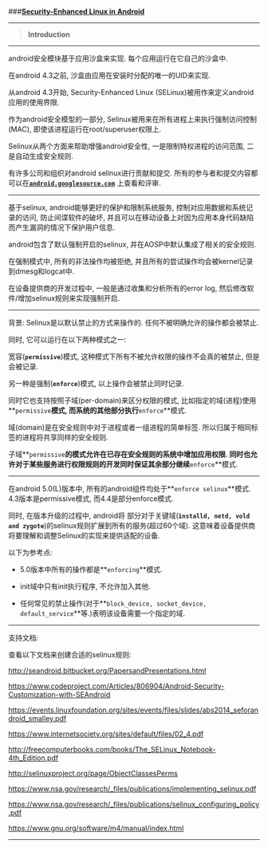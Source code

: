 
###[**Security-Enhanced Linux in Android**](http://source.android.com/security/selinux/index.html)

-----
> **Introduction**

-----
android安全模块基于应用沙盒来实现. 每个应用运行在它自己的沙盒中. 

在android 4.3之前, 沙盒由应用在安装时分配的唯一的UID来实现. 

从android 4.3开始, Security-Enhanced Linux (SELinux)被用作来定义android应用的使用界限.

作为android安全模型的一部分, Selinux被用来在所有进程上来执行强制访问控制(MAC), 即使该进程运行在root/superuser权限上.

Selinux从两个方面来帮助增强android安全性, 一是限制特权进程的访问范围, 二是自动生成安全规则.

有许多公司和组织对android selinux进行贡献和提交. 所有的参与者和提交内容都可以在[**`android.googlesource.com`**](https://android.googlesource.com) 上查看和评审. 

-----
基于selinux, android能够更好的保护和限制系统服务, 控制对应用数据和系统记录的访问, 防止间谍软件的破坏, 并且可以在移动设备上对因为应用本身代码缺陷而产生漏洞的情况下保护用户信息.

android包含了默认强制开启的selinux, 并在AOSP中默认集成了相关的安全规则. 

在强制模式中, 所有的非法操作均被拒绝, 并且所有的尝试操作均会被kernel记录到dmesg和logcat中. 

在设备提供商的开发过程中, 一般是通过收集和分析所有的error log, 然后修改软件/增加selinux规则来实现强制开启.

-----
背景:
Selinux是以默认禁止的方式来操作的. 任何不被明确允许的操作都会被禁止. 

同时, 它可以运行在以下两种模式之一: 

宽容(**`permissive`**)模式, 这种模式下所有不被允许权限的操作不会真的被禁止, 但是会被记录. 

另一种是强制(**`enforce`**)模式, 以上操作会被禁止同时记录. 

同时它也支持按照子域(per-domain)来区分权限的模式, 比如指定的域(进程)使用**`permissive`**模式, 而系统的其他部分执行**`enforce`**模式.
 
域(domain)是在安全规则中对于进程或者一组进程的简单标签. 所以归属于相同标签的进程将共享同样的安全规则. 

子域**`permissive`**的模式允许在已存在安全规则的系统中增加应用权限. 同时也允许对于某些服务进行权限规则的开发同时保证其余部分继续**`enforce`**模式.

-----
在android 5.0(L)版本中, 所有的android组件均处于**`enforce selinux`**模式. 4.3版本是permissive模式, 而4.4是部分enforce模式. 

同时, 在版本升级的过程中, android将 部分对于关键域(**`installd, netd, vold and zygote`**)的selinux规则扩展到所有的服务(超过60个域). 这意味着设备提供商将要理解和调整Selinux的实现来提供适配的设备.

以下为参考点:

 - 5.0版本中所有的操作都是**`enforcing`**模式.

 - init域中只有init执行程序, 不允许加入其他.

 - 任何常见的禁止操作(对于**`block_device, socket_device, default_service`**等.)表明该设备需要一个指定的域.

-----
支持文档:

查看以下文档来创建合适的selinux规则:

http://seandroid.bitbucket.org/PapersandPresentations.html

https://www.codeproject.com/Articles/806904/Android-Security-Customization-with-SEAndroid

https://events.linuxfoundation.org/sites/events/files/slides/abs2014_seforandroid_smalley.pdf

https://www.internetsociety.org/sites/default/files/02_4.pdf

http://freecomputerbooks.com/books/The_SELinux_Notebook-4th_Edition.pdf

http://selinuxproject.org/page/ObjectClassesPerms

https://www.nsa.gov/research/_files/publications/implementing_selinux.pdf

https://www.nsa.gov/research/_files/publications/selinux_configuring_policy.pdf

https://www.gnu.org/software/m4/manual/index.html

-----
